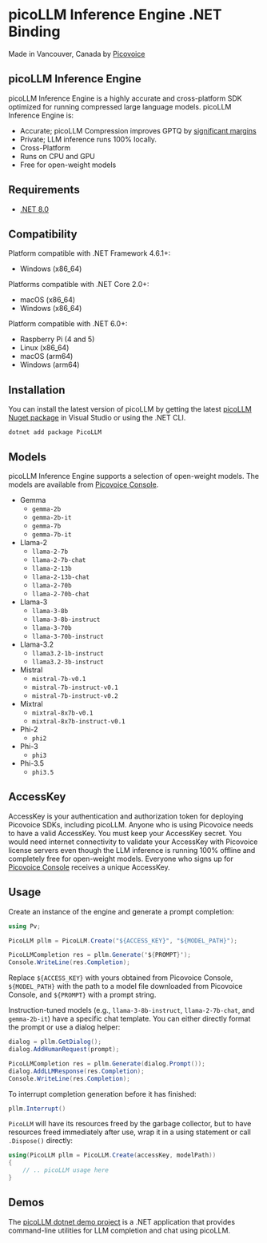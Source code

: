 # picoLLM Inference Engine .NET Binding

Made in Vancouver, Canada by [Picovoice](https://picovoice.ai)

## picoLLM Inference Engine

picoLLM Inference Engine is a highly accurate and cross-platform SDK optimized for running compressed large language
models. picoLLM Inference Engine is:

- Accurate; picoLLM Compression improves GPTQ by [significant margins](https://picovoice.ai/blog/picollm-towards-optimal-llm-quantization/)
- Private; LLM inference runs 100% locally.
- Cross-Platform
- Runs on CPU and GPU
- Free for open-weight models

## Requirements

- [.NET 8.0](https://dotnet.microsoft.com/download)

## Compatibility

Platform compatible with .NET Framework 4.6.1+:

- Windows (x86_64)

Platforms compatible with .NET Core 2.0+:

- macOS (x86_64)
- Windows (x86_64)

Platform compatible with .NET 6.0+:

- Raspberry Pi (4 and 5)
- Linux (x86_64)
- macOS (arm64)
- Windows (arm64)

## Installation

You can install the latest version of picoLLM by getting the latest [picoLLM Nuget package](https://www.nuget.org/packages/PicoLLM/)
in Visual Studio or using the .NET CLI.

```console
dotnet add package PicoLLM
```

## Models

picoLLM Inference Engine supports a selection of open-weight models. The models are available from
[Picovoice Console](https://console.picovoice.ai/).

- Gemma
    - `gemma-2b`
    - `gemma-2b-it`
    - `gemma-7b`
    - `gemma-7b-it`
- Llama-2
    - `llama-2-7b`
    - `llama-2-7b-chat`
    - `llama-2-13b`
    - `llama-2-13b-chat`
    - `llama-2-70b`
    - `llama-2-70b-chat`
- Llama-3
    - `llama-3-8b`
    - `llama-3-8b-instruct`
    - `llama-3-70b`
    - `llama-3-70b-instruct`
- Llama-3.2
    - `llama3.2-1b-instruct`
    - `llama3.2-3b-instruct`
- Mistral
    - `mistral-7b-v0.1`
    - `mistral-7b-instruct-v0.1`
    - `mistral-7b-instruct-v0.2`
- Mixtral
    - `mixtral-8x7b-v0.1`
    - `mixtral-8x7b-instruct-v0.1`
- Phi-2
  - `phi2`
- Phi-3
  - `phi3`
- Phi-3.5
  - `phi3.5`

## AccessKey

AccessKey is your authentication and authorization token for deploying Picovoice SDKs, including picoLLM. Anyone who is
using Picovoice needs to have a valid AccessKey. You must keep your AccessKey secret. You would need internet
connectivity to validate your AccessKey with Picovoice license servers even though the LLM inference is running 100%
offline and completely free for open-weight models. Everyone who signs up for
[Picovoice Console](https://console.picovoice.ai/) receives a unique AccessKey.

## Usage

Create an instance of the engine and generate a prompt completion:

```csharp
using Pv;

PicoLLM pllm = PicoLLM.Create("${ACCESS_KEY}", "${MODEL_PATH}");

PicoLLMCompletion res = pllm.Generate('${PROMPT}');
Console.WriteLine(res.Completion);
```

Replace `${ACCESS_KEY}` with yours obtained from Picovoice Console, `${MODEL_PATH}` with the path to a model file
downloaded from Picovoice Console, and `${PROMPT}` with a prompt string.

Instruction-tuned models (e.g., `llama-3-8b-instruct`, `llama-2-7b-chat`, and `gemma-2b-it`) have a specific chat
template. You can either directly format the prompt or use a dialog helper:

```csharp
dialog = pllm.GetDialog();
dialog.AddHumanRequest(prompt);

PicoLLMCompletion res = pllm.Generate(dialog.Prompt());
dialog.AddLLMResponse(res.Completion);
Console.WriteLine(res.Completion);
```

To interrupt completion generation before it has finished:
```csharp
pllm.Interrupt()
```

`PicoLLM` will have its resources freed by the garbage collector, but to have resources freed immediately after use,
wrap it in a using statement or call `.Dispose()` directly:

```csharp
using(PicoLLM pllm = PicoLLM.Create(accessKey, modelPath))
{
    // .. picoLLM usage here
}
```

## Demos

The [picoLLM dotnet demo project](https://github.com/Picovoice/picollm/tree/main/demo/dotnet) is a .NET application that provides command-line utilities for LLM completion and chat using picoLLM.
